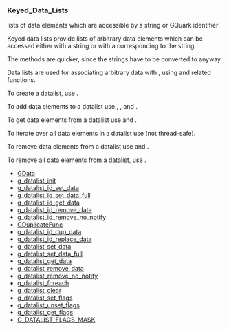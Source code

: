 ### Keyed_Data_Lists

lists of data elements which are accessible by a
                     string or GQuark identifier

 Keyed data lists provide lists of arbitrary data elements which can
 be accessed either with a string or with a [](GQuark) corresponding to
 the string.

 The [](GQuark) methods are quicker, since the strings have to be
 converted to [](GQuarks) anyway.

 Data lists are used for associating arbitrary data with [](GObjects),
 using [](g_object_set_data) and related functions.

 To create a datalist, use [](g_datalist_init).

 To add data elements to a datalist use [](g_datalist_id_set_data),
 [](g_datalist_id_set_data_full), [](g_datalist_set_data) and
 [](g_datalist_set_data_full).

 To get data elements from a datalist use [](g_datalist_id_get_data)
 and [](g_datalist_get_data).

 To iterate over all data elements in a datalist use
 [](g_datalist_foreach) (not thread-safe).

 To remove data elements from a datalist use
 [](g_datalist_id_remove_data) and [](g_datalist_remove_data).

 To remove all data elements from a datalist, use [](g_datalist_clear).

* [GData]()
* [g_datalist_init]()
* [g_datalist_id_set_data]()
* [g_datalist_id_set_data_full]()
* [g_datalist_id_get_data]()
* [g_datalist_id_remove_data]()
* [g_datalist_id_remove_no_notify]()
* [GDuplicateFunc]()
* [g_datalist_id_dup_data]()
* [g_datalist_id_replace_data]()
* [g_datalist_set_data]()
* [g_datalist_set_data_full]()
* [g_datalist_get_data]()
* [g_datalist_remove_data]()
* [g_datalist_remove_no_notify]()
* [g_datalist_foreach]()
* [g_datalist_clear]()
* [g_datalist_set_flags]()
* [g_datalist_unset_flags]()
* [g_datalist_get_flags]()
* [G_DATALIST_FLAGS_MASK]()
